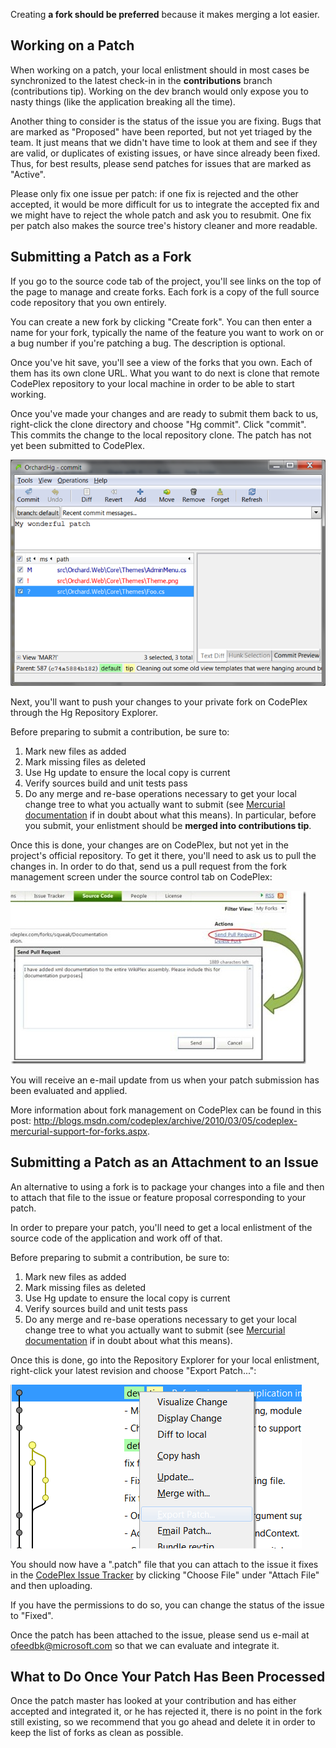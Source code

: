 
Creating **a fork should be preferred** because it makes merging a lot easier.

## Working on a Patch

When working on a patch, your local enlistment should in most cases be synchronized to the latest check-in in the **contributions** branch (contributions tip). Working on the dev branch would only expose you to nasty things (like the application breaking all the time).

Another thing to consider is the status of the issue you are fixing. Bugs that are marked as "Proposed" have been reported, but not yet triaged by the team. It just means that we didn't have time to look at them and see if they are valid, or duplicates of existing issues, or have since already been fixed. Thus, for best results, please send patches for issues that are marked as "Active".

Please only fix one issue per patch: if one fix is rejected and the other accepted, it would be more difficult for us to integrate the accepted fix and we might have to reject the whole patch and ask you to resubmit. One fix per patch also makes the source tree's history cleaner and more readable.

## Submitting a Patch as a Fork

If you go to the source code tab of the project, you'll see links on the top of the page to manage and create forks. Each fork is a copy of the full source code repository that you own entirely.

You can create a new fork by clicking "Create fork". You can then enter a name for your fork, typically the name of the feature you want to work on or a bug number if you're patching a bug. The description is optional.

Once you've hit save, you'll see a view of the forks that you own. Each of them has its own clone URL. What you want to do next is clone that remote CodePlex repository to your local machine in order to be able to start working.

Once you've made your changes and are ready to submit them back to us, right-click the clone directory and choose "Hg commit". Click "commit". This commits the change to the local repository clone. The patch has not yet been submitted to CodePlex.

![](../Upload/submitting-patches/HgCommit_675.PNG)

Next, you'll want to push your changes to your private fork on CodePlex through the Hg Repository Explorer.

Before preparing to submit a contribution, be sure to: 
1. Mark new files as added
2. Mark missing files as deleted
3. Use Hg update to ensure the local copy is current
4. Verify sources build and unit tests pass
5. Do any merge and re-base operations necessary to get your local change tree to what you actually want to submit (see [Mercurial documentation](http://mercurial.selenic.com/wiki/Mercurial) if in doubt about what this means). In particular, before you submit, your enlistment should be **merged into contributions tip**.

Once this is done, your changes are on CodePlex, but not yet in the project's official repository. To get it there, you'll need to ask us to pull the changes in. In order to do that, send us a pull request from the fork management screen under the source control tab on CodePlex:

![](../Upload/submitting-patches/PullRequest.jpg)

You will receive an e-mail update from us when your patch submission has been evaluated and applied.

More information about fork management on CodePlex can be found in this post: <http://blogs.msdn.com/codeplex/archive/2010/03/05/codeplex-mercurial-support-for-forks.aspx>.

## Submitting a Patch as an Attachment to an Issue

An alternative to using a fork is to package your changes into a file and then to attach that file to the issue or feature proposal corresponding to your patch.

In order to prepare your patch, you'll need to get a local enlistment of the source code of the application and work off of that.

Before preparing to submit a contribution, be sure to: 
1. Mark new files as added
2. Mark missing files as deleted
3. Use Hg update to ensure the local copy is current
4. Verify sources build and unit tests pass
5. Do any merge and re-base operations necessary to get your local change tree to what you actually want to submit (see [Mercurial documentation](http://mercurial.selenic.com/wiki/Mercurial) if in doubt about what this means).

Once this is done, go into the Repository Explorer for your local enlistment, right-click your latest revision and choose "Export Patch...":

![](../Upload/submitting-patches/ExportPatch.png)

You should now have a ".patch" file that you can attach to the issue it fixes in the [CodePlex Issue Tracker](http://orchard.codeplex.com/WorkItem/AdvancedList.aspx) by clicking "Choose File" under "Attach File" and then uploading.

If you have the permissions to do so, you can change the status of the issue to "Fixed".

Once the patch has been attached to the issue, please send us e-mail at ofeedbk@microsoft.com so that we can evaluate and integrate it.

## What to Do Once Your Patch Has Been Processed

Once the patch master has looked at your contribution and has either accepted and integrated it, or he has rejected it, there is no point in the fork still existing, so we recommend that you go ahead and delete it in order to keep the list of forks as clean as possible.
